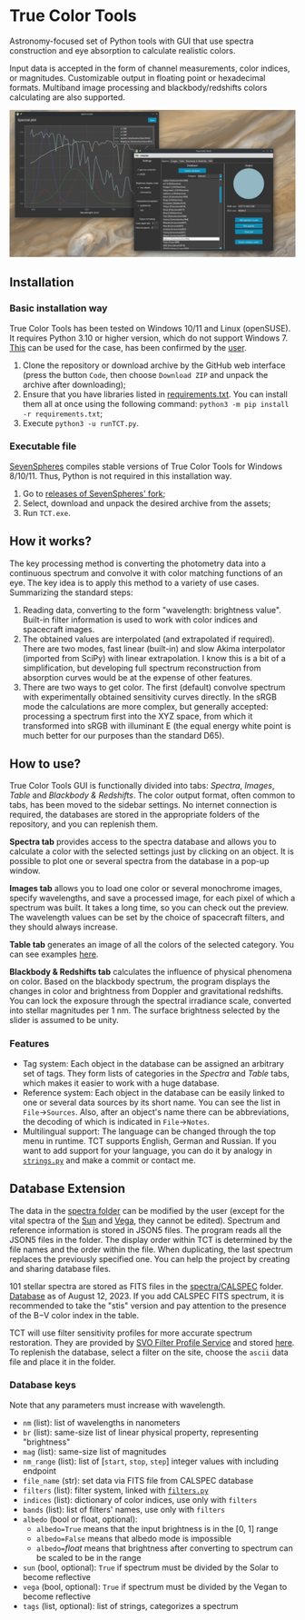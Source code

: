 # True Color Tools
Astronomy-focused set of Python tools with GUI that use spectra construction and eye absorption to calculate realistic colors.

Input data is accepted in the form of channel measurements, color indices, or magnitudes. Customizable output in floating point or hexadecimal formats. Multiband image processing and blackbody/redshifts colors calculating are also supported.

![TCT preview](ViewMe.png)


## Installation

### Basic installation way

True Color Tools has been tested on Windows 10/11 and Linux (openSUSE). It requires Python 3.10 or higher version, which do not support Windows 7. [This](https://github.com/adang1345/PythonWin7) can be used for the case, has been confirmed by the [user](https://github.com/GurrenLagannTSS).

1. Clone the repository or download archive by the GitHub web interface (press the button `Code`, then choose `Download ZIP` and unpack the archive after downloading);
2. Ensure that you have libraries listed in [requirements.txt](requirements.txt). You can install them all at once using the following command: `python3 -m pip install -r requirements.txt`;
3. Execute `python3 -u runTCT.py`.

### Executable file

[SevenSpheres](https://github.com/SevenSpheres) compiles stable versions of True Color Tools for Windows 8/10/11. Thus, Python is not required in this installation way.

1. Go to [releases of SevenSpheres' fork](https://github.com/SevenSpheres/TrueColorTools/releases);
2. Select, download and unpack the desired archive from the assets;
3. Run `TCT.exe`.


## How it works?

The key processing method is converting the photometry data into a continuous spectrum and convolve it with color matching functions of an eye. The key idea is to apply this method to a variety of use cases. Summarizing the standard steps:

1. Reading data, converting to the form "wavelength: brightness value". Built-in filter information is used to work with color indices and spacecraft images.
2. The obtained values ​​are interpolated (and extrapolated if required). There are two modes, fast linear (built-in) and slow Akima interpolator (imported from SciPy) with linear extrapolation. I know this is a bit of a simplification, but developing full spectrum reconstruction from absorption curves would be at the expense of other features.
3. There are two ways to get color. The first (default) convolve spectrum with experimentally obtained sensitivity curves directly. In the sRGB mode the calculations are more complex, but generally accepted: processing a spectrum first into the XYZ space, from which it transformed into sRGB with illuminant E (the equal energy white point is much better for our purposes than the standard D65).


## How to use?

True Color Tools GUI is functionally divided into tabs: *Spectra*, *Images*, *Table* and *Blackbody & Redshifts*. The color output format, often common to tabs, has been moved to the sidebar settings. No internet connection is required, the databases are stored in the appropriate folders of the repository, and you can replenish them.

**Spectra tab** provides access to the spectra database and allows you to calculate a color with the selected settings just by clicking on an object. It is possible to plot one or several spectra from the database in a pop-up window.

**Images tab** allows you to load one color or several monochrome images, specify wavelengths, and save a processed image, for each pixel of which a spectrum was built. It takes a long time, so you can check out the preview. The wavelength values can be set by the choice of spacecraft filters, and they should always increase.

**Table tab** generates an image of all the colors of the selected category. You can see examples [here](tables/).

**Blackbody & Redshifts tab** calculates the influence of physical phenomena on color. Based on the blackbody spectrum, the program displays the changes in color and brightness from Doppler and gravitational redshifts. You can lock the exposure through the spectral irradiance scale, converted into stellar magnitudes per 1 nm. The surface brightness selected by the slider is assumed to be unity.

### Features
- Tag system: Each object in the database can be assigned an arbitrary set of tags. They form lists of categories in the *Spectra* and *Table* tabs, which makes it easier to work with a huge database.
- Reference system: Each object in the database can be easily linked to one or several data sources by its short name. You can see the list in `File`→`Sources`. Also, after an object's name there can be abbreviations, the decoding of which is indicated in `File`→`Notes`.
- Multilingual support: The language can be changed through the top menu in runtime. TCT supports English, German and Russian. If you want to add support for your language, you can do it by analogy in [`strings.py`](src/strings.py) and make a commit or contact me.


## Database Extension
The data in the [spectra folder](spectra/) can be modified by the user (except for the vital spectra of the [Sun](spectra/CALSPEC/sun_reference_stis_002.fits) and [Vega](spectra/CALSPEC/alpha_lyr_stis_011.fits), they cannot be edited). Spectrum and reference information is stored in JSON5 files. The program reads all the JSON5 files in the folder. The display order within TCT is determined by the file names and the order within the file. When duplicating, the last spectrum replaces the previously specified one. You can help the project by creating and sharing database files.

101 stellar spectra are stored as FITS files in the [spectra/CALSPEC](spectra/CALSPEC) folder. [Database](https://www.stsci.edu/hst/instrumentation/reference-data-for-calibration-and-tools/astronomical-catalogs/calspec) as of August 12, 2023. If you add CALSPEC FITS spectrum, it is recommended to take the "stis" version and pay attention to the presence of the B−V color index in the table.

TCT will use filter sensitivity profiles for more accurate spectrum restoration. They are provided by [SVO Filter Profile Service](http://svo2.cab.inta-csic.es/svo/theory/fps3/index.php) and stored [here](/filters). To replenish the database, select a filter on the site, choose the `ascii` data file and place it in the folder.

### Database keys
Note that any parameters must increase with wavelength.
- `nm` (list): list of wavelengths in nanometers
- `br` (list): same-size list of linear physical property, representing "brightness"
- `mag` (list): same-size list of magnitudes
- `nm_range` (list): list of [`start`, `stop`, `step`] integer values with including endpoint
- `file_name` (str): set data via FITS file from CALSPEC database
- `filters` (list): filter system, linked with [`filters.py`](src/filters.py)
- `indices` (list): dictionary of color indices, use only with `filters`
- `bands` (list): list of filters' names, use only with `filters`
- `albedo` (bool or float, optional):
    - `albedo=True` means that the input brightness is in the [0, 1] range
    - `albedo=False` means that albedo mode is impossible
    - `albedo=`*float* means that brightness after converting to spectrum can be scaled to be in the range
- `sun` (bool, optional): `True` if spectrum must be divided by the Solar to become reflective
- `vega` (bool, optional): `True` if spectrum must be divided by the Vegan to become reflective
- `tags` (list, optional): list of strings, categorizes a spectrum
